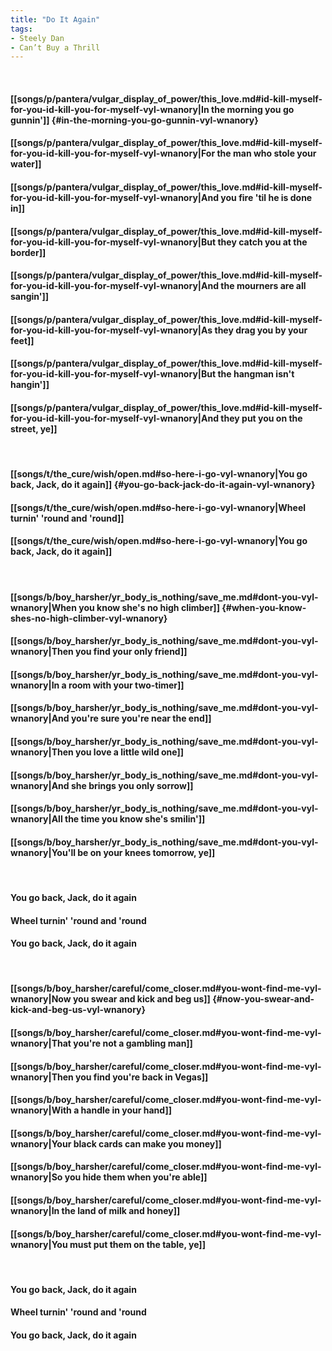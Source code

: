 ```yaml
---
title: "Do It Again"
tags:
- Steely Dan
- Can’t Buy a Thrill
---
```

&nbsp;
#### [[songs/p/pantera/vulgar_display_of_power/this_love.md#id-kill-myself-for-you-id-kill-you-for-myself-vyl-wnanory|In the morning you go gunnin']] {#in-the-morning-you-go-gunnin-vyl-wnanory}
#### [[songs/p/pantera/vulgar_display_of_power/this_love.md#id-kill-myself-for-you-id-kill-you-for-myself-vyl-wnanory|For the man who stole your water]]
#### [[songs/p/pantera/vulgar_display_of_power/this_love.md#id-kill-myself-for-you-id-kill-you-for-myself-vyl-wnanory|And you fire 'til he is done in]]
#### [[songs/p/pantera/vulgar_display_of_power/this_love.md#id-kill-myself-for-you-id-kill-you-for-myself-vyl-wnanory|But they catch you at the border]]
#### [[songs/p/pantera/vulgar_display_of_power/this_love.md#id-kill-myself-for-you-id-kill-you-for-myself-vyl-wnanory|And the mourners are all sangin']]
#### [[songs/p/pantera/vulgar_display_of_power/this_love.md#id-kill-myself-for-you-id-kill-you-for-myself-vyl-wnanory|As they drag you by your feet]]
#### [[songs/p/pantera/vulgar_display_of_power/this_love.md#id-kill-myself-for-you-id-kill-you-for-myself-vyl-wnanory|But the hangman isn't hangin']]
#### [[songs/p/pantera/vulgar_display_of_power/this_love.md#id-kill-myself-for-you-id-kill-you-for-myself-vyl-wnanory|And they put you on the street, ye]]
&nbsp;
#### [[songs/t/the_cure/wish/open.md#so-here-i-go-vyl-wnanory|You go back, Jack, do it again]] {#you-go-back-jack-do-it-again-vyl-wnanory}
#### [[songs/t/the_cure/wish/open.md#so-here-i-go-vyl-wnanory|Wheel turnin' 'round and 'round]]
#### [[songs/t/the_cure/wish/open.md#so-here-i-go-vyl-wnanory|You go back, Jack, do it again]]
&nbsp;
#### [[songs/b/boy_harsher/yr_body_is_nothing/save_me.md#dont-you-vyl-wnanory|When you know she's no high climber]] {#when-you-know-shes-no-high-climber-vyl-wnanory}
#### [[songs/b/boy_harsher/yr_body_is_nothing/save_me.md#dont-you-vyl-wnanory|Then you find your only friend]]
#### [[songs/b/boy_harsher/yr_body_is_nothing/save_me.md#dont-you-vyl-wnanory|In a room with your two-timer]]
#### [[songs/b/boy_harsher/yr_body_is_nothing/save_me.md#dont-you-vyl-wnanory|And you're sure you're near the end]]
#### [[songs/b/boy_harsher/yr_body_is_nothing/save_me.md#dont-you-vyl-wnanory|Then you love a little wild one]]
#### [[songs/b/boy_harsher/yr_body_is_nothing/save_me.md#dont-you-vyl-wnanory|And she brings you only sorrow]]
#### [[songs/b/boy_harsher/yr_body_is_nothing/save_me.md#dont-you-vyl-wnanory|All the time you know she's smilin']]
#### [[songs/b/boy_harsher/yr_body_is_nothing/save_me.md#dont-you-vyl-wnanory|You'll be on your knees tomorrow, ye]]
&nbsp;
#### You go back, Jack, do it again
#### Wheel turnin' 'round and 'round
#### You go back, Jack, do it again
&nbsp;
#### [[songs/b/boy_harsher/careful/come_closer.md#you-wont-find-me-vyl-wnanory|Now you swear and kick and beg us]] {#now-you-swear-and-kick-and-beg-us-vyl-wnanory}
#### [[songs/b/boy_harsher/careful/come_closer.md#you-wont-find-me-vyl-wnanory|That you're not a gambling man]]
#### [[songs/b/boy_harsher/careful/come_closer.md#you-wont-find-me-vyl-wnanory|Then you find you're back in Vegas]]
#### [[songs/b/boy_harsher/careful/come_closer.md#you-wont-find-me-vyl-wnanory|With a handle in your hand]]
#### [[songs/b/boy_harsher/careful/come_closer.md#you-wont-find-me-vyl-wnanory|Your black cards can make you money]]
#### [[songs/b/boy_harsher/careful/come_closer.md#you-wont-find-me-vyl-wnanory|So you hide them when you're able]]
#### [[songs/b/boy_harsher/careful/come_closer.md#you-wont-find-me-vyl-wnanory|In the land of milk and honey]]
#### [[songs/b/boy_harsher/careful/come_closer.md#you-wont-find-me-vyl-wnanory|You must put them on the table, ye]]
&nbsp;
#### You go back, Jack, do it again
#### Wheel turnin' 'round and 'round
#### You go back, Jack, do it again
